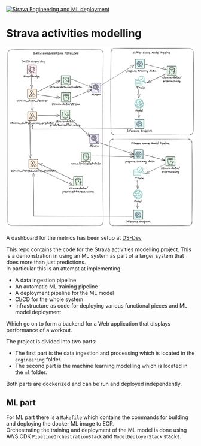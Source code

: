 [![Strava Engineering and ML deployment](https://github.com/prteek/strava-project/actions/workflows/ci-cd.yml/badge.svg?branch=main)](https://github.com/prteek/strava-project/actions/workflows/ci-cd.yml)  

# Strava activities modelling

![architecture](./resources/strava.png)

A dashboard for the metrics has been setup at [DS-Dev](https://ds-dev.streamlitapp.com/ "DS-Dev")

This repo contains the code for the Strava activities modelling project. 
This is a demonstration in using an ML system as part of a larger system that does more than just predictions.  
In particular this is an attempt at implementing:
* A data ingestion pipeline
* An automatic ML training pipeline
* A deployment pipeline for the ML model
* CI/CD for the whole system
* Infrastructure as code for deploying various functional pieces and ML model deployment

Which go on to form a backend for a Web application that displays performance of a workout.

The project is divided into two parts:
* The first part is the data ingestion and processing which is located in the `engineering` folder.
* The second part is the machine learning modelling which is located in the `ml` folder.

Both parts are dockerized and can be run and deployed independently.

## ML part
For ML part there is a `Makefile` which contains the commands for building and deploying the docker ML image to ECR.  
Orchestrating the training and deployment of the ML model is done using  
AWS CDK `PipelineOrchestrationStack` and `ModelDeployerStack` stacks.


